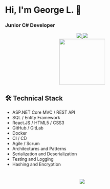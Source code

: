 # Hi, I'm George L. 👋
### Junior C# Developer

<div align="center" sdisplay="flex">
       <a href="https://t.me/GeorgeLofenfeld">
              <img src="https://img.shields.io/badge/Telegram-2CA5E0?style=for-the-badge&logo=telegram&logoColor=white"/>
       </a>
       <a href='mailto:georgelofenfeld@gmail.com'>
           <img src="https://img.shields.io/badge/Gmail-D14836?style=for-the-badge&logo=gmail&logoColor=white"/>
       </a>
</div>

<div align='center'>
   <img height=150 src="https://github-readme-stats.vercel.app/api/top-langs/?username=GeorgeLofenfeld&layout=compact"/>
</div>


## 🛠 Technical Stack
*   ASP.NET Core MVC / REST API 
*   SQL / Entity Framework
*   React.JS / HTML5 / CSS3
*   GitHub / GitLab
*   Docker
*   CI / CD
*   Agile / Scrum
*   Architectures and Patterns
*   Serialization and Deserialization
*   Testing and Logging
*   Hashing and Encryption

<div align="center" style="margin: 40px 0">
       <img src="https://komarev.com/ghpvc/?username=GeorgeLofenfeld&color=brightgreen">
</div>
